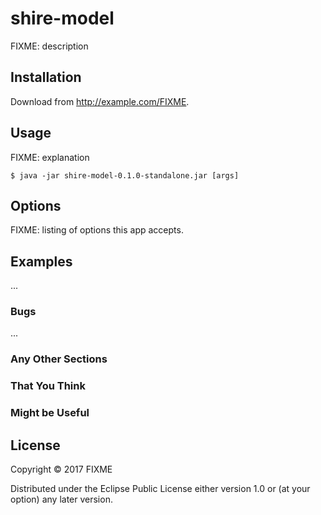 # shire-model

FIXME: description

## Installation

Download from http://example.com/FIXME.

## Usage

FIXME: explanation

    $ java -jar shire-model-0.1.0-standalone.jar [args]

## Options

FIXME: listing of options this app accepts.

## Examples

...

### Bugs

...

### Any Other Sections
### That You Think
### Might be Useful

## License

Copyright © 2017 FIXME

Distributed under the Eclipse Public License either version 1.0 or (at
your option) any later version.
